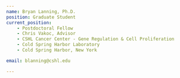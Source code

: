 ```yaml
---
name: Bryan Lanning, Ph.D.
position: Graduate Student
current_position:
    - Postdoctoral Fellow
    - Chris Vakoc, Advisor
    - CSHL Cancer Center - Gene Regulation & Cell Proliferation
    - Cold Spring Harbor Laboratory
    - Cold Spring Harbor, New York

email: blanning@cshl.edu

---
```

